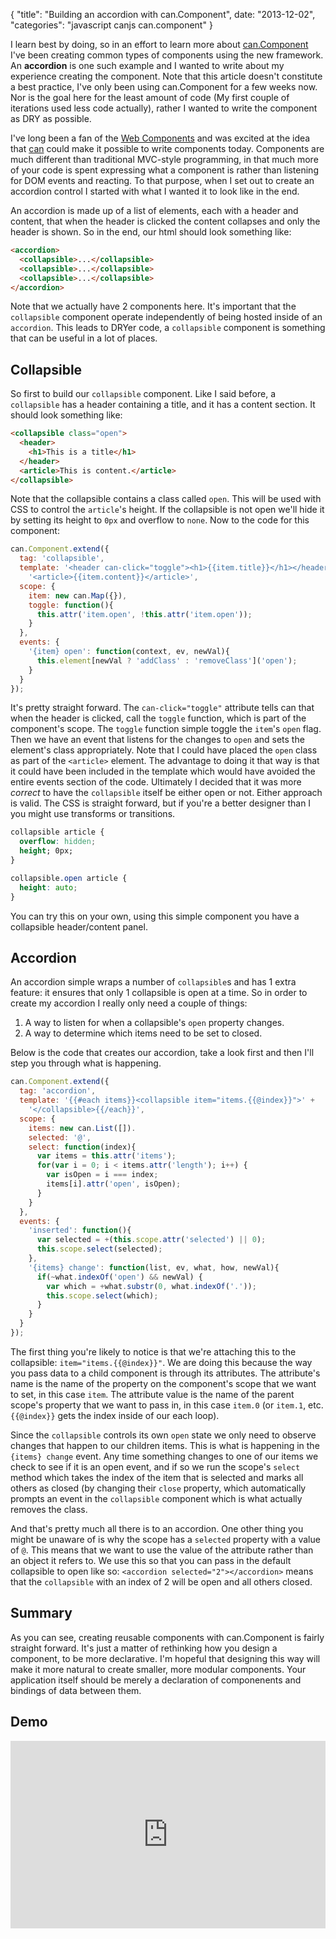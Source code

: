{
  "title": "Building an accordion with can.Component",
  date: "2013-12-02",
  "categories": "javascript canjs can.component"
}

I learn best by doing, so in an effort to learn more about [can.Component](http://canjs.com/guides/Components.html) I've been creating common types of components using the new framework. An **accordion** is one such example and I wanted to write about my experience creating the component. Note that this article doesn't constitute a best practice, I've only been using can.Component for a few weeks now. Nor is the goal here for the least amount of code (My first couple of iterations used less code actually), rather I wanted to write the component as DRY as possible.

I've long been a fan of the [Web Components](http://www.w3.org/TR/components-intro/) and was excited at the idea that [can](http://canjs.com/index.html) could make it possible to write components today. Components are much different than traditional MVC-style programming, in that much more of your code is spent expressing what a component is rather than listening for DOM events and reacting. To that purpose, when I set out to create an accordion control I started with what I wanted it to look like in the end.

An accordion is made up of a list of elements, each with a header and content, that when the header is clicked the content collapses and only the header is shown. So in the end, our html should look something like:

```html
<accordion>
  <collapsible>...</collapsible>
  <collapsible>...</collapsible>
  <collapsible>...</collapsible>
</accordion>
```

Note that we actually have 2 components here. It's important that the `collapsible` component operate independently of being hosted inside of an `accordion`. This leads to DRYer code, a `collapsible` component is something that can be useful in a lot of places.

## Collapsible

So first to build our `collapsible` component. Like I said before, a `collapsible` has a header containing a title, and it has a content section. It should look something like:

```html
<collapsible class="open">
  <header>
    <h1>This is a title</h1>
  </header>
  <article>This is content.</article>
</collapsible>
```

Note that the collapsible contains a class called `open`. This will be used with CSS to control the `article`'s height. If the collapsible is not open we'll hide it by setting its height to `0px` and overflow to `none`. Now to the code for this component:

```javascript
can.Component.extend({
  tag: 'collapsible',
  template: '<header can-click="toggle"><h1>{{item.title}}</h1></header>' +
    '<article>{{item.content}}</article>',
  scope: {
    item: new can.Map({}),
    toggle: function(){
      this.attr('item.open', !this.attr('item.open'));
    }
  },
  events: {
    '{item} open': function(context, ev, newVal){
      this.element[newVal ? 'addClass' : 'removeClass']('open');
    }
  }
});
```

It's pretty straight forward. The `can-click="toggle"` attribute tells can that when the header is clicked, call the `toggle` function, which is part of the component's scope. The `toggle` function simple toggle the `item`'s `open` flag. Then we have an event that listens for the changes to `open` and sets the element's class appropriately. Note that I could have placed the `open` class as part of the `<article>` element. The advantage to doing it that way is that it could have been included in the template which would have avoided the entire events section of the code. Ultimately I decided that it was more *correct* to have the `collapsible` itself be either open or not. Either approach is valid. The CSS is straight forward, but if you're a better designer than I you might use transforms or transitions.

```css
collapsible article {
  overflow: hidden;
  height; 0px;
}

collapsible.open article {
  height: auto;
}
```

You can try this on your own, using this simple component you have a collapsible header/content panel.

## Accordion

An accordion simple wraps a number of `collapsible`s and has 1 extra feature: it ensures that only 1 collapsible is open at a time. So in order to create my accordion I really only need a couple of things:

1. A way to listen for when a collapsible's `open` property changes.
2. A way to determine which items need to be set to closed.

Below is the code that creates our accordion, take a look first and then I'll step you through what is happening.

```javascript
can.Component.extend({
  tag: 'accordion',
  template: '{{#each items}}<collapsible item="items.{{@index}}">' +
    '</collapsible>{{/each}}',
  scope: {
    items: new can.List([]).
    selected: '@',
    select: function(index){
      var items = this.attr('items');
      for(var i = 0; i < items.attr('length'); i++) {
        var isOpen = i === index;
        items[i].attr('open', isOpen);
      }
    }
  },
  events: {
    'inserted': function(){
      var selected = +(this.scope.attr('selected') || 0);
      this.scope.select(selected);
    },
    '{items} change': function(list, ev, what, how, newVal){
      if(~what.indexOf('open') && newVal) {
        var which = +what.substr(0, what.indexOf('.'));
        this.scope.select(which);
      }
    }
  }
});
```

The first thing you're likely to notice is that we're attaching this to the collapsible: `item="items.{{@index}}"`. We are doing this because the way you pass data to a child component is through its attributes. The attribute's name is the name of the property on the component's scope that we want to set, in this case `item`. The attribute value is the name of the parent scope's property that we want to pass in, in this case `item.0` (or `item.1`, etc. `{{@index}}` gets the index inside of our each loop).

Since the `collapsible` controls its own `open` state we only need to observe changes that happen to our children items. This is what is happening in the `{items} change` event. Any time something changes to one of our items we check to see if it is an open event, and if so we run the scope's `select` method which takes the index of the item that is selected and marks all others as closed (by changing their `close` property, which automatically prompts an event in the `collapsible` component which is what actually removes the class.

And that's pretty much all there is to an accordion. One other thing you might be unaware of is why the scope has a `selected` property with a value of `@`. This means that we want to use the value of the attribute rather than an object it refers to. We use this so that you can pass in the default collapsible to open like so: `<accordion selected="2"></accordion>` means that the `collapsible` with an index of 2 will be open and all others closed.

## Summary

As you can see, creating reusable components with can.Component is fairly straight forward. It's just a matter of rethinking how you design a component, to be more declarative. I'm hopeful that designing this way will make it more natural to create smaller, more modular components. Your application itself should be merely a declaration of componenents and bindings of data between them.

## Demo
<iframe width="100%" height="300" src="http://jsfiddle.net/a6r3c/6/embedded/" allowfullscreen="allowfullscreen" frameborder="0"></iframe>
